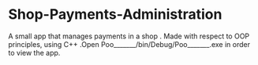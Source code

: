 # Shop-Payments-Administration
A small app that manages payments in a shop . Made with respect to OOP principles, using C++ .Open Poo_______/bin/Debug/Poo_______.exe in order to view the app. 
